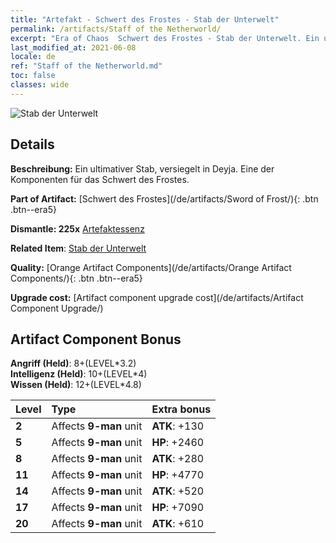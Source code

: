 ```yaml
---
title: "Artefakt - Schwert des Frostes - Stab der Unterwelt"
permalink: /artifacts/Staff of the Netherworld/
excerpt: "Era of Chaos  Schwert des Frostes - Stab der Unterwelt. Ein ultimativer Stab, versiegelt in Deyja. Eine der Komponenten für das Schwert des Frostes."
last_modified_at: 2021-06-08
locale: de
ref: "Staff of the Netherworld.md"
toc: false
classes: wide
---
```


 ![Stab der Unterwelt](/images/t/artifact_40436.png)



## Details

 **Beschreibung:** Ein ultimativer Stab, versiegelt in Deyja. Eine der Komponenten für das Schwert des Frostes.

 **Part of Artifact:** [Schwert des Frostes](/de/artifacts/Sword of Frost/){: .btn .btn--era5}

 **Dismantle: 225x** [Artefaktessenz](/ItemsDE/con_905/)

 **Related Item**: [Stab der Unterwelt](/ItemsDE/art_165/)

 **Quality:** [Orange Artifact Components](/de/artifacts/Orange Artifact Components/){: .btn .btn--era5}

 **Upgrade cost:** [Artifact component upgrade cost](/de/artifacts/Artifact Component Upgrade/)

## Artifact Component Bonus

  **Angriff (Held)**: 8+(LEVEL\*3.2)<br/>**Intelligenz (Held)**: 10+(LEVEL\*4)<br/>**Wissen (Held)**: 12+(LEVEL\*4.8)

  |  Level  | Type |    Extra bonus  | 
  |:--------|:-----|:----------------| 
  | **2** | Affects **9-man** unit | **ATK**: +130 | 
  | **5** | Affects **9-man** unit | **HP**: +2460 | 
  | **8** | Affects **9-man** unit | **ATK**: +280 | 
  | **11** | Affects **9-man** unit | **HP**: +4770 | 
  | **14** | Affects **9-man** unit | **ATK**: +520 | 
  | **17** | Affects **9-man** unit | **HP**: +7090 | 
  | **20** | Affects **9-man** unit | **ATK**: +610 | 
